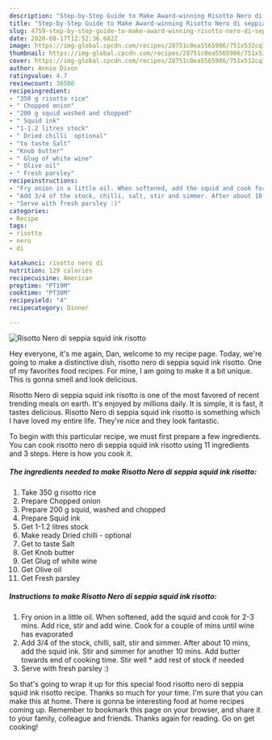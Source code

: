 ```yaml
---
description: "Step-by-Step Guide to Make Award-winning Risotto Nero di seppia squid ink risotto"
title: "Step-by-Step Guide to Make Award-winning Risotto Nero di seppia squid ink risotto"
slug: 4759-step-by-step-guide-to-make-award-winning-risotto-nero-di-seppia-squid-ink-risotto
date: 2020-08-17T12:52:36.682Z
image: https://img-global.cpcdn.com/recipes/28751c0ea5565986/751x532cq70/risotto-nero-di-seppia-squid-ink-risotto-recipe-main-photo.jpg
thumbnail: https://img-global.cpcdn.com/recipes/28751c0ea5565986/751x532cq70/risotto-nero-di-seppia-squid-ink-risotto-recipe-main-photo.jpg
cover: https://img-global.cpcdn.com/recipes/28751c0ea5565986/751x532cq70/risotto-nero-di-seppia-squid-ink-risotto-recipe-main-photo.jpg
author: Annie Dixon
ratingvalue: 4.7
reviewcount: 36580
recipeingredient:
- "350 g risotto rice"
- " Chopped onion"
- "200 g squid washed and chopped"
- " Squid ink"
- "1-1.2 litres stock"
- " Dried chilli  optional"
- "to taste Salt"
- "Knob butter"
- " Glug of white wine"
- " Olive oil"
- " Fresh parsley"
recipeinstructions:
- "Fry onion in a little oil. When softened, add the squid and cook for 2-3 mins. Add rice, stir and add wine. Cook for a couple of mins until wine has evaporated"
- "Add 3/4 of the stock, chilli, salt, stir and simmer. After about 10 mins, add the squid ink. Stir and simmer for another 10 mins. Add butter towards end of cooking time. Stir well * add rest of stock if needed"
- "Serve with fresh parsley :)"
categories:
- Recipe
tags:
- risotto
- nero
- di

katakunci: risotto nero di 
nutrition: 129 calories
recipecuisine: American
preptime: "PT19M"
cooktime: "PT30M"
recipeyield: "4"
recipecategory: Dinner

---
```



![Risotto Nero di seppia squid ink risotto](https://img-global.cpcdn.com/recipes/28751c0ea5565986/751x532cq70/risotto-nero-di-seppia-squid-ink-risotto-recipe-main-photo.jpg)

Hey everyone, it's me again, Dan, welcome to my recipe page. Today, we're going to make a distinctive dish, risotto nero di seppia squid ink risotto. One of my favorites food recipes. For mine, I am going to make it a bit unique. This is gonna smell and look delicious.



Risotto Nero di seppia squid ink risotto is one of the most favored of recent trending meals on earth. It's enjoyed by millions daily. It is simple, it is fast, it tastes delicious. Risotto Nero di seppia squid ink risotto is something which I have loved my entire life. They're nice and they look fantastic.


To begin with this particular recipe, we must first prepare a few ingredients. You can cook risotto nero di seppia squid ink risotto using 11 ingredients and 3 steps. Here is how you cook it.

<!--inarticleads1-->

##### The ingredients needed to make Risotto Nero di seppia squid ink risotto:

1. Take 350 g risotto rice
1. Prepare  Chopped onion
1. Prepare 200 g squid, washed and chopped
1. Prepare  Squid ink
1. Get 1-1.2 litres stock
1. Make ready  Dried chilli - optional
1. Get to taste Salt
1. Get Knob butter
1. Get  Glug of white wine
1. Get  Olive oil
1. Get  Fresh parsley




<!--inarticleads2-->

##### Instructions to make Risotto Nero di seppia squid ink risotto:

1. Fry onion in a little oil. When softened, add the squid and cook for 2-3 mins. Add rice, stir and add wine. Cook for a couple of mins until wine has evaporated
1. Add 3/4 of the stock, chilli, salt, stir and simmer. After about 10 mins, add the squid ink. Stir and simmer for another 10 mins. Add butter towards end of cooking time. Stir well * add rest of stock if needed
1. Serve with fresh parsley :)




So that's going to wrap it up for this special food risotto nero di seppia squid ink risotto recipe. Thanks so much for your time. I'm sure that you can make this at home. There is gonna be interesting food at home recipes coming up. Remember to bookmark this page on your browser, and share it to your family, colleague and friends. Thanks again for reading. Go on get cooking!
